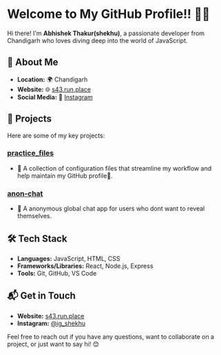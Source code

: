 # Welcome to My GitHub Profile!! 👨‍💻

Hi there! I'm **Abhishek Thakur(shekhu)**, a passionate developer from Chandigarh who loves diving deep into the world of JavaScript.

## 🌟 About Me

- **Location:** 🌍 Chandigarh
- **Website:** 🌐 [s43.run.place](https://www.s43.run.place)
- **Social Media:** 📸 [Instagram](https://www.instagram.com/ig_shekhu)

## 🚀 Projects

Here are some of my key projects:

### [practice_files](https://github.com/s43khu/practice_files)
- 📁 A collection of configuration files that streamline my workflow and help maintain my GitHub profile🤍.

### [anon-chat](https://github.com/s43khu/anon-chat)
- 📁 A anonymous global chat app for users who dont want to reveal themselves.

## 🛠️ Tech Stack

- **Languages:** JavaScript, HTML, CSS
- **Frameworks/Libraries:** React, Node.js, Express
- **Tools:** Git, GitHub, VS Code

## 📬 Get in Touch

- **Website:** [s43.run.place](https://www.s43.run.place)
- **Instagram:** [@ig_shekhu](https://www.instagram.com/ig_shekhu)

Feel free to reach out if you have any questions, want to collaborate on a project, or just want to say hi! 😊
